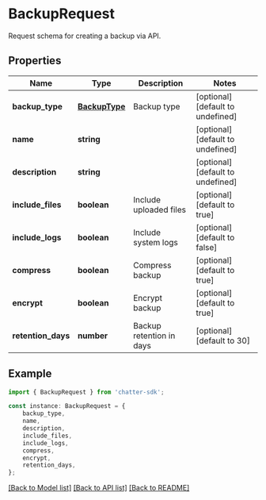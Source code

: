 # BackupRequest

Request schema for creating a backup via API.

## Properties

Name | Type | Description | Notes
------------ | ------------- | ------------- | -------------
**backup_type** | [**BackupType**](BackupType.md) | Backup type | [optional] [default to undefined]
**name** | **string** |  | [optional] [default to undefined]
**description** | **string** |  | [optional] [default to undefined]
**include_files** | **boolean** | Include uploaded files | [optional] [default to true]
**include_logs** | **boolean** | Include system logs | [optional] [default to false]
**compress** | **boolean** | Compress backup | [optional] [default to true]
**encrypt** | **boolean** | Encrypt backup | [optional] [default to true]
**retention_days** | **number** | Backup retention in days | [optional] [default to 30]

## Example

```typescript
import { BackupRequest } from 'chatter-sdk';

const instance: BackupRequest = {
    backup_type,
    name,
    description,
    include_files,
    include_logs,
    compress,
    encrypt,
    retention_days,
};
```

[[Back to Model list]](../README.md#documentation-for-models) [[Back to API list]](../README.md#documentation-for-api-endpoints) [[Back to README]](../README.md)

